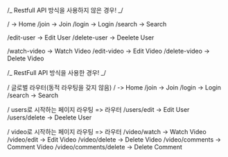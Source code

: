 /_ Restfull API 방식을 사용하지 않은 경우! _/

/ -> Home
/join -> Join
/login -> Login
/search -> Search

/edit-user -> Edit User
/delete-user -> Deelete User

/watch-video -> Watch Video
/edit-video -> Edit Video
/delete-video -> Delete Video

/_ RestFull API 방식을 사용한 경우! _/

/ 글로벌 라우터(동적 라우팅을 갖지 않음)
/ -> Home
/join -> Join
/login -> Login
/search -> Search

/ users로 시작하는 페이지 라우팅 => 라우터
/users/edit -> Edit User
/users/delete -> Deelete User

/ video로 시작하는 페이지 라우팅 => 라우터
/video/watch -> Watch Video
/video/edit -> Edit Video
/video/delete -> Delete Video
/video/comments -> Comment Video
/video/comments/delete -> Delete Comment
